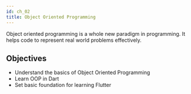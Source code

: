 ```yaml
---
id: ch_02
title: Object Oriented Programming
---
```


Object oriented programming is a whole new paradigm in programming. It helps code to represent real world problems effectively.

## Objectives

* Understand the basics of Object Oriented Programming
* Learn OOP in Dart
* Set basic foundation for learning Flutter
